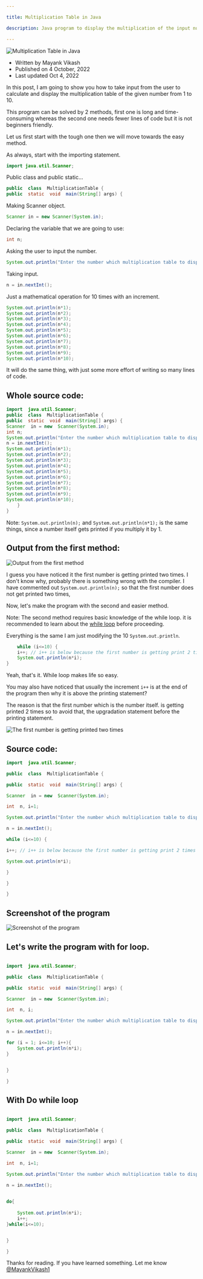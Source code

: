 ```yaml
---

title: Multiplication Table in Java

description: Java program to display the multiplication of the input number from 1 to 10.

---
```


![Multiplication Table in Java](https://mayankvikash.in/posts/multiplication-table-in-java/multiplication-tables-in-java.webp)

 - Written by Mayank Vikash
 - Published on 4 October, 2022
 - Last updated Oct 4, 2022

In this post, I am going to show you how to take input from the user to calculate and display the multiplication table of the given number from 1 to 10.

This program can be solved by 2 methods, first one is long and time-consuming whereas the second one needs fewer lines of code but it is not beginners friendly.

Let us first start with the tough one then we will move towards the easy method.

As always, start with the importing statement.

```java
import java.util.Scanner;
```

Public class and public static...
```java
public  class  MultiplicationTable {
public  static  void  main(String[] args) {
```
Making Scanner object.

```java
Scanner in = new Scanner(System.in);
```

Declaring the variable that we are going to use:
```java
int n;
```

Asking the user to input the number.
```java
System.out.println("Enter the number which multiplication table to display");
```
Taking input.
```java
n = in.nextInt();
```
Just a mathematical operation for 10 times with an increment.
```java
System.out.println(n*1);
System.out.println(n*2);
System.out.println(n*3);
System.out.println(n*4);
System.out.println(n*5);
System.out.println(n*6);
System.out.println(n*7);
System.out.println(n*8);
System.out.println(n*9);
System.out.println(n*10);
```

It will do the same thing, with just some more effort of writing so many lines of code.

## Whole source code:
```java
import  java.util.Scanner;
public  class  MultiplicationTable {
public  static  void  main(String[] args) {
Scanner  in = new  Scanner(System.in);
int n;
System.out.println("Enter the number which multiplication table to display");
n = in.nextInt();
System.out.println(n*1);
System.out.println(n*2);
System.out.println(n*3);
System.out.println(n*4);
System.out.println(n*5);
System.out.println(n*6);
System.out.println(n*7);
System.out.println(n*8);
System.out.println(n*9);
System.out.println(n*10);
	} 
}
```
Note: `System.out.println(n);` and `System.out.println(n*1);` is the same things, since a number itself gets printed if you multiply it by 1.

## Output from the first method:
![Output from the first method](https://mayankvikash.in/posts/multiplication-table-in-java/multiplication-table-first-method-output.webp)

I guess you have noticed it the first number is getting printed two times. I don't know why, probably there is something wrong with the compiler. I have commented out `System.out.println(n);` so that the first number does not get printed two times,

Now, let's make the program with the second and easier method.

Note: The second method requires basic knowledge of the while loop. it is recommended to learn about the [while loop](https://www.w3schools.com/js/js_loop_while.asp) before proceeding.

Everything is the same I am just modifying the 10 `System.out.println`.
```java
	while (i<=10) {
	i++; // i++ is below because the first number is getting print 2 times
	System.out.println(n*i);
}

```
Yeah, that's it. While loop makes life so easy.

You may also have noticed that usually the increment `i++` is at the end of the program then why it is above the printing statement? 

The reason is that the first number which is the number itself. is getting printed 2 times so to avoid that, the upgradation statement before the printing statement.

![The first number is getting printed two times](https://mayankvikash.in/posts/multiplication-table-in-java/multiplication-table-first-number-getting-printed-two-times.webp)

## Source code:
```java
import  java.util.Scanner;

public  class  MultiplicationTable {

public  static  void  main(String[] args) {

Scanner  in = new  Scanner(System.in);

int  n, i=1;

System.out.println("Enter the number which multiplication table to display");

n = in.nextInt();

while (i<=10) {

i++; // i++ is below because the first number is getting print 2 times

System.out.println(n*i);

}

}

}

```
## Screenshot of the program
![Screenshot of the program](https://mayankvikash.in/posts/multiplication-table-in-java/screenshot-muiltiplication-table-print-in-java.webp)

## Let's write the program with for loop.

```java

import  java.util.Scanner;

public  class  MultiplicationTable {

public  static  void  main(String[] args) {

Scanner  in = new  Scanner(System.in);

int  n, i;

System.out.println("Enter the number which multiplication table to display");

n = in.nextInt();

for (i = 1; i<=10; i++){
    System.out.println(n*i);
}


}

}

```

## With Do while loop

```java

import  java.util.Scanner;

public  class  MultiplicationTable {

public  static  void  main(String[] args) {

Scanner  in = new  Scanner(System.in);

int  n, i=1;

System.out.println("Enter the number which multiplication table to display");

n = in.nextInt();

    
do{
    
    System.out.println(n*i);
    i++;
}while(i<=10);


}

}

```
Thanks for reading. If you have learned something. Let me know [@MayankVikash1](https://twitter.com/MayankVikash1)













